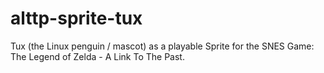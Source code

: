 # alttp-sprite-tux
Tux (the Linux penguin / mascot) as a playable Sprite for the SNES Game: The Legend of Zelda - A Link To The Past.
